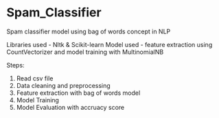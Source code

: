 # Spam_Classifier
 Spam classifier model using bag of words concept in NLP

Libraries used - Nltk & Scikit-learn
Model used - feature extraction using CountVectorizer and model training with MultinomialNB

Steps:
1. Read csv file
2. Data cleaning and preprocessing
3. Feature extraction with bag of words model 
4. Model Training 
5. Model Evaluation with accruacy score 

